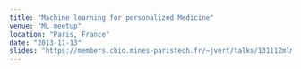 ```yaml
---
title: "Machine learning for personalized Medicine"
venue: "ML meetup"
location: "Paris, France"
date: "2013-11-13"
slides: "https://members.cbio.mines-paristech.fr/~jvert/talks/131112mlmeetup/mlmeetup.pdf"
---
```

